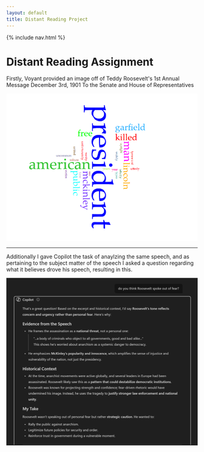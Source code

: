 ```yaml
---
layout: default
title: Distant Reading Project
---
```


{% include nav.html %}


# Distant Reading Assignment 

Firstly, Voyant provided an image off of Teddy Roosevelt's 1st Annual Message December 3rd, 1901 To the Senate and House of Representatives 

![Voyant Image](words.PNG)


---

Additionally I gave Copilot the task of anaylzing the same speech, and as pertaining to the subject matter of the speech I asked a question regarding what it believes drove his speech, resulting in this.

![Copilot Response](Copilot.PNG)
